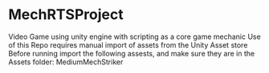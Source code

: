 # MechRTSProject
Video Game using unity engine with scripting as a core game mechanic
Use of this Repo requires manual import of assets from the Unity Asset store
Before running import the following assests, and make sure they are in the Assets folder:
  MediumMechStriker
